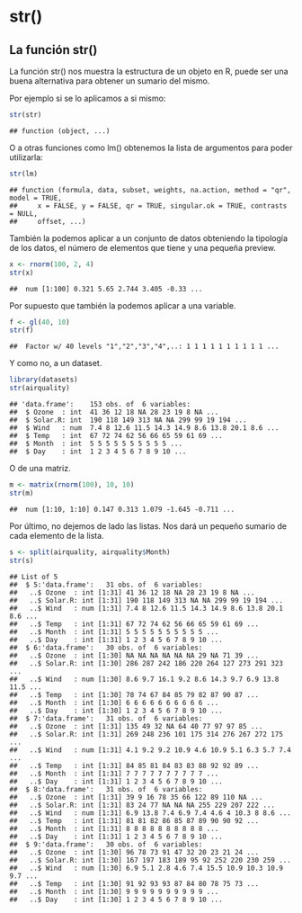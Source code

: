 str()
================

## La función str()

La función str() nos muestra la estructura de un objeto en R, puede ser
una buena alternativa para obtener un sumario del mismo.

Por ejemplo si se lo aplicamos a si mismo:

``` r
str(str)
```

    ## function (object, ...)

O a otras funciones como lm() obtenemos la lista de argumentos para
poder utilizarla:

``` r
str(lm)
```

    ## function (formula, data, subset, weights, na.action, method = "qr", model = TRUE, 
    ##     x = FALSE, y = FALSE, qr = TRUE, singular.ok = TRUE, contrasts = NULL, 
    ##     offset, ...)

También la podemos aplicar a un conjunto de datos obteniendo la
tipología de los datos, el número de elementos que tiene y una pequeña
preview.

``` r
x <- rnorm(100, 2, 4)
str(x)
```

    ##  num [1:100] 0.321 5.65 2.744 3.405 -0.33 ...

Por supuesto que también la podemos aplicar a una variable.

``` r
f <- gl(40, 10)
str(f)
```

    ##  Factor w/ 40 levels "1","2","3","4",..: 1 1 1 1 1 1 1 1 1 1 ...

Y como no, a un dataset.

``` r
library(datasets)
str(airquality)
```

    ## 'data.frame':    153 obs. of  6 variables:
    ##  $ Ozone  : int  41 36 12 18 NA 28 23 19 8 NA ...
    ##  $ Solar.R: int  190 118 149 313 NA NA 299 99 19 194 ...
    ##  $ Wind   : num  7.4 8 12.6 11.5 14.3 14.9 8.6 13.8 20.1 8.6 ...
    ##  $ Temp   : int  67 72 74 62 56 66 65 59 61 69 ...
    ##  $ Month  : int  5 5 5 5 5 5 5 5 5 5 ...
    ##  $ Day    : int  1 2 3 4 5 6 7 8 9 10 ...

O de una matriz.

``` r
m <- matrix(rnorm(100), 10, 10)
str(m)
```

    ##  num [1:10, 1:10] 0.147 0.313 1.079 -1.645 -0.711 ...

Por último, no dejemos de lado las listas. Nos dará un pequeño sumario
de cada elemento de la lista.

``` r
s <- split(airquality, airquality$Month)
str(s)
```

    ## List of 5
    ##  $ 5:'data.frame':   31 obs. of  6 variables:
    ##   ..$ Ozone  : int [1:31] 41 36 12 18 NA 28 23 19 8 NA ...
    ##   ..$ Solar.R: int [1:31] 190 118 149 313 NA NA 299 99 19 194 ...
    ##   ..$ Wind   : num [1:31] 7.4 8 12.6 11.5 14.3 14.9 8.6 13.8 20.1 8.6 ...
    ##   ..$ Temp   : int [1:31] 67 72 74 62 56 66 65 59 61 69 ...
    ##   ..$ Month  : int [1:31] 5 5 5 5 5 5 5 5 5 5 ...
    ##   ..$ Day    : int [1:31] 1 2 3 4 5 6 7 8 9 10 ...
    ##  $ 6:'data.frame':   30 obs. of  6 variables:
    ##   ..$ Ozone  : int [1:30] NA NA NA NA NA NA 29 NA 71 39 ...
    ##   ..$ Solar.R: int [1:30] 286 287 242 186 220 264 127 273 291 323 ...
    ##   ..$ Wind   : num [1:30] 8.6 9.7 16.1 9.2 8.6 14.3 9.7 6.9 13.8 11.5 ...
    ##   ..$ Temp   : int [1:30] 78 74 67 84 85 79 82 87 90 87 ...
    ##   ..$ Month  : int [1:30] 6 6 6 6 6 6 6 6 6 6 ...
    ##   ..$ Day    : int [1:30] 1 2 3 4 5 6 7 8 9 10 ...
    ##  $ 7:'data.frame':   31 obs. of  6 variables:
    ##   ..$ Ozone  : int [1:31] 135 49 32 NA 64 40 77 97 97 85 ...
    ##   ..$ Solar.R: int [1:31] 269 248 236 101 175 314 276 267 272 175 ...
    ##   ..$ Wind   : num [1:31] 4.1 9.2 9.2 10.9 4.6 10.9 5.1 6.3 5.7 7.4 ...
    ##   ..$ Temp   : int [1:31] 84 85 81 84 83 83 88 92 92 89 ...
    ##   ..$ Month  : int [1:31] 7 7 7 7 7 7 7 7 7 7 ...
    ##   ..$ Day    : int [1:31] 1 2 3 4 5 6 7 8 9 10 ...
    ##  $ 8:'data.frame':   31 obs. of  6 variables:
    ##   ..$ Ozone  : int [1:31] 39 9 16 78 35 66 122 89 110 NA ...
    ##   ..$ Solar.R: int [1:31] 83 24 77 NA NA NA 255 229 207 222 ...
    ##   ..$ Wind   : num [1:31] 6.9 13.8 7.4 6.9 7.4 4.6 4 10.3 8 8.6 ...
    ##   ..$ Temp   : int [1:31] 81 81 82 86 85 87 89 90 90 92 ...
    ##   ..$ Month  : int [1:31] 8 8 8 8 8 8 8 8 8 8 ...
    ##   ..$ Day    : int [1:31] 1 2 3 4 5 6 7 8 9 10 ...
    ##  $ 9:'data.frame':   30 obs. of  6 variables:
    ##   ..$ Ozone  : int [1:30] 96 78 73 91 47 32 20 23 21 24 ...
    ##   ..$ Solar.R: int [1:30] 167 197 183 189 95 92 252 220 230 259 ...
    ##   ..$ Wind   : num [1:30] 6.9 5.1 2.8 4.6 7.4 15.5 10.9 10.3 10.9 9.7 ...
    ##   ..$ Temp   : int [1:30] 91 92 93 93 87 84 80 78 75 73 ...
    ##   ..$ Month  : int [1:30] 9 9 9 9 9 9 9 9 9 9 ...
    ##   ..$ Day    : int [1:30] 1 2 3 4 5 6 7 8 9 10 ...

